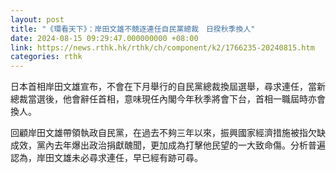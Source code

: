 ```yaml
---
layout: post
title: "《環看天下》：岸田文雄不競逐連任自民黨總裁　日揆秋季換人"
date: 2024-08-15 09:29:47.000000000 +08:00
link: https://news.rthk.hk/rthk/ch/component/k2/1766235-20240815.htm
categories: rthk
---
```


日本首相岸田文雄宣布，不會在下月舉行的自民黨總裁換屆選舉，尋求連任，當新總裁當選後，他會辭任首相，意味現任內閣今年秋季將會下台，首相一職屆時亦會換人。

回顧岸田文雄帶領執政自民黨，在過去不夠三年以來，振興國家經濟措施被指欠缺成效，黨內去年爆出政治捐獻醜聞，更加成為打擊他民望的一大致命傷。分析普遍認為，岸田文雄未必尋求連任，早已經有跡可尋。
